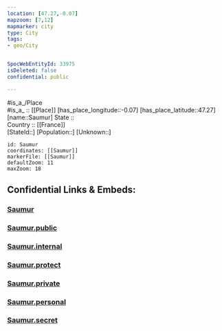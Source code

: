 ```yaml
---
location: [47.27,-0.07] 
mapzoom: [7,12] 
mapmarker: city 
type: City
tags:
- geo/City


SpocWebEntityId: 33975
isDeleted: false
confidential: public

---
```

#is_a_/Place  
#is_a_ :: [[Place]] 
[has_place_longitude::-0.07] 
[has_place_latitude::47.27] 
[name::Saumur] 
State ::  
Country :: [[France]]  
[StateId::] 
[Population::] 
[Unknown::] 


```leaflet
id: Saumur
coordinates: [[Saumur]] 
markerFile: [[Saumur]] 
defaultZoom: 11 
maxZoom: 18
```


## Confidential Links & Embeds: 

### [Saumur](/_Standards/Earth/Continent/Europe/Europe~West/France/regions~France/Pays_de_la_Loire/departments~Pays_de_la_Loire/Maine-et-Loire/communes~Maine-et-Loire/Saumur/cities~Saumur/Saumur.md) 

### [Saumur.public](/_public/Earth/Continent/Europe/Europe~West/France/regions~France/Pays_de_la_Loire/departments~Pays_de_la_Loire/Maine-et-Loire/communes~Maine-et-Loire/Saumur/cities~Saumur/Saumur.public.md) 

### [Saumur.internal](/_internal/Earth/Continent/Europe/Europe~West/France/regions~France/Pays_de_la_Loire/departments~Pays_de_la_Loire/Maine-et-Loire/communes~Maine-et-Loire/Saumur/cities~Saumur/Saumur.internal.md) 

### [Saumur.protect](/_protect/Earth/Continent/Europe/Europe~West/France/regions~France/Pays_de_la_Loire/departments~Pays_de_la_Loire/Maine-et-Loire/communes~Maine-et-Loire/Saumur/cities~Saumur/Saumur.protect.md) 

### [Saumur.private](/_private/Earth/Continent/Europe/Europe~West/France/regions~France/Pays_de_la_Loire/departments~Pays_de_la_Loire/Maine-et-Loire/communes~Maine-et-Loire/Saumur/cities~Saumur/Saumur.private.md) 

### [Saumur.personal](/_personal/Earth/Continent/Europe/Europe~West/France/regions~France/Pays_de_la_Loire/departments~Pays_de_la_Loire/Maine-et-Loire/communes~Maine-et-Loire/Saumur/cities~Saumur/Saumur.personal.md) 

### [Saumur.secret](/_secret/Earth/Continent/Europe/Europe~West/France/regions~France/Pays_de_la_Loire/departments~Pays_de_la_Loire/Maine-et-Loire/communes~Maine-et-Loire/Saumur/cities~Saumur/Saumur.secret.md)

